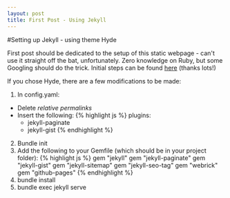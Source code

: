 ```yaml
---
layout: post
title: First Post - Using Jekyll
---
```


#Setting up Jekyll - using theme Hyde

First post should be dedicated to the setup of this static webpage - can't use it straight off the bat, unfortunately. Zero knowledge on Ruby, but some Googling should do the trick.
Initial steps can be found [here](https://idratherbewriting.com/documentation-theme-jekyll/mydoc_publishing_github_pages.html) (thanks lots!)

If you chose Hyde, there are a few modifications to be made:

1. In config.yaml:
* Delete *relative permalinks*
* Insert the following:
  {% highlight js %}
  plugins:
  - jekyll-paginate
  - jekyll-gist
  {% endhighlight %}

2. Bundle init
3. Add the following to your Gemfile (which should be in your project folder):
   {% highlight js %}
   gem "jekyll"
   gem "jekyll-paginate"
   gem "jekyll-gist"
   gem "jekyll-sitemap"
   gem "jekyll-seo-tag"
   gem "webrick"
   gem "github-pages"
  {% endhighlight %}
4. bundle install
5. bundle exec jekyll serve
